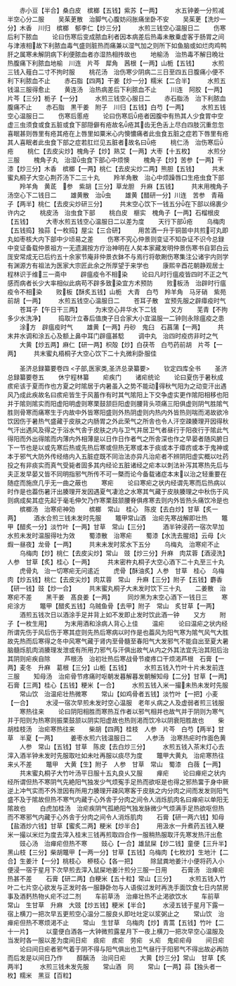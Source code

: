 <!-- { "loadSidebar": true } -->
　　赤小豆【半合】桑白皮　槟榔【五钱】紫苏【一两】
　　水五钟姜一分煎减半空心分二服
　　吴茱茰散　治脚气心腹妨闷胀痛坐卧不安
　　吴茱茰【洗炒一分】木香　川归　槟榔　郁李仁【炒三分】
　　水煎三钱空心温服日二
　　伤寒后利下脓血
　　论曰伤寒后变成脓血利者因本病差后热毒未散乗虚客于肠胃之间与津液相故下利脓血毒气盛则脏热而痛兼以湿气加之则所下如鱼脑或如烂肉鸡鸭肝之属寒未解阴病下利便脓血者亦湿热相抟故也
　　地榆汤　治热毒不解日晩壮热腹痛下利脓血地榆　川连　片芩　犀角　茜根【一两】山栀【五钱】
　　水煎三钱入薤白二寸不拘时服
　　桃花汤　治伤寒少阴病二三日至四五日腹痛小便不利下利脓血不止
　　赤石脂【四两】干姜【炒一分】糯米【二合半】
　　水煎五钱温三服得愈止
　　黄连汤　治热病差后下利脓血不止
　　川连　阿胶【一两】片芩【三分】栀子【一分】
　　水煎三钱空心服日二
　　赤石脂汤　治下利脓血腹痛不止
　　赤石脂　黒干姜　附子　川归【五钱】白芍【一两】
　　水煎五钱空心温服日二
　　伤寒后慝疮
　　论曰伤寒后疮者因腹中有热其人少食胃中空虚三虫须食或食五脏或食下部隠僻有疮故名疮其齿无色舌上尽白四肢沉重忽忽喜眠甚则唇里有疮其疮在上唇里如粟米心内懊憹痛者此虫食五脏之症若下唇里有疮其人喜眠者此虫食下部之症若肛烂见五脏者故名曰疮
　　桃仁汤　治伤寒后疮
　　桃仁【去皮尖炒】槐角子【炒】熟艾【一两】大枣【十五枚】
　　水煎分三服
　　槐角子丸　治湿虫食下部心中烦懊
　　槐角子【炒】苦参【一两】干漆【炒三分】木香　槟榔【一两】桃仁【去皮尖炒二两】熊胆【五钱】
　　共末蜜丸桐子大空心荆芥汤下二三十丸
　　羚羊角散　治心中烦躁唇口生疮虫食下部
　　羚羊角　黄茋　参　紫胡【三分】草龙胆　升麻【五钱】
　　共末用槐角子汤空心下二钱日二
　　雄黄散　治虫
　　雄黄【醋研一分】川连　苦参　青葙子【两半】桃仁【去皮尖炒研三分】
　　共末空心饮下一钱五分在下部以绵裹少许内之
　　桃皮汤　治虫食下部
　　桃白皮　榧实　槐角子【一两】石榴根皮【五钱】
　　大枣水煎五钱空心温服日二以差为度
　　天行下部疮
　　乌梅肉【五钱捣】独蒜【一枚捣】屋尘【三合研】
　　用苦酒一升于铜噐中共煎可丸即丸如枣核大内下部中少顷易之差
　　伤寒不究心仲景则变证不知杂证不识今总録中变证备载仲景祖方一无遗漏按方疗治神明在人矣本家藏发明仲景伤寒书自郭白云厐安常成无已后约五十余家节庵非仲景衣鉢不与焉行将欹劂伤寒集注公诸宇内则学有渊源方有祖法为医家大宗匠此余之所厚望于来学也
　　康熙辛酉花朝静观居士程林识于维三一斋中
　　辟瘟疫令不相染
　　论曰凡时行瘟疫皆四时不正之气感而病者长少大率相似此病苟不辟多致染宜方术预防
　　败板汤　治辟时行瘟疫令不相染
　　败板【酥炙五钱】山栀　大青　白芍　羚羊角　马牙硝　紫苑　前胡【一两】
　　水煎五钱空心温服日二
　　苍耳子散　宜预先服之辟瘴疫时气
　　苍耳子【午日干三两】
　　为末空心井华水下二钱
　　又方
　　芜青【不拘多少水洗净】
　　捣取汁立春后值庚子日合家大小宜温服一二钟则永除瘟疫之患
　　涂方　辟瘟疫时气
　　雄黄【一两】丹砂　鬼臼　石菖蒲【一两】
　　共末井水调和涂五心及额上鼻中耳门辟瘟甚騐
　　调中丸　治四时疫疠非时之气
　　大黄【炒五两】麻仁【研一两】枳殻【炒】白茯苓　白芍药前胡　片芩【一两】
　　共末蜜丸梧桐子大空心饮下二十丸微利卧服佳













　　圣济总録纂要卷四
<子部,医家类,圣济总录纂要>
　　钦定四库全书
　　圣济总録纂要卷五
　　休宁程林纂
　　疟疾门
　　诸疟统论
　　论曰夏伤于暑秋成痎疟该于夏而作也方夏之时隂居于内暑虽入之势不能动得秋气阳为之动变汗出遇风乃成此疾故名曰痎疟皆生于风蓄作有时其气隂阳上下交争虚实更作隂阳相移也阳并于隂则隂实而阳虚阳明虚则寒栗鼓颔巨阳虚则腰背头项痛三阳俱虚则阴气胜隂气胜则骨寒而痛寒生于内故中外皆寒阳盛则外热阴虚则内热内外皆热则喘而渇故欲冷饮因伤于暑热气盛藏于皮肤之内肠胃之外此荣气之所舎也令人汗空疎腠理开因得秋气汗出遇风及得之于浴水气舎于皮肤之内与卫气并居卫气者昼行于阳夜行于隂此气得阳而外出得隂而内薄内外相薄是以日作日作者气之所舎深也作之早晏者随风腑日下一节也是以或先寒后热或先热后寒或但热无寒或本于痰或本于瘴疠或本于鬼神或本于邪气大防外传经络内入五脏症既不同治法亦异凡治疟者不辨阴阳虚实概以吐药投之有非痰实而真气受毙者固多其内经论五脏诸经之疟本以刺法补泻其寒热先后与夫正发早晏又皆不同明指邪气所传不可一槩而论今备载诸症本末以治之轻重要在随症而施庶几乎无一曲之蔽也
　　寒疟
　　论曰寒疟之状内经谓先寒而后热病以时作是也葢伤暑汗出腠理开发因遇夏气凄沧之水寒其气藏于皮肤腠理之中秋伤于风则病成矣其症先起于毫毛伸欠乃作寒栗鼓颔腰脊俱疼寒去则内外皆热头痛饮冷是也
　　槟榔汤　治寒疟神効
　　槟榔　常山　桂心　陈皮【去白炒】甘草【炙一两】
　　酒水合煎三钱未发时先服
　　鼈甲常山酒　治疟先寒战解即壮热
　　鼈甲【醋炙一分】淡竹叶【一两】甘草　常山【三分】
　　酒半钟浸药一宿次早加水煎未发时温服得吐为效
　　蜀漆散　治寒疟
　　蜀漆【水洗去腥焙】云母【火煆一昼夜】龙骨【一两】
　　共末未发时浆水下五分
　　乌梅丸　治寒疟不止
　　乌梅肉【炒】桃仁【去皮尖炒】常山　豉【炒三分】升麻　肉苁蓉【酒浸洗】人参　甘草【炙】桂心【一两】
　　共末密杵丸桐子大空心酒下二十丸至三十丸
　　虎骨丸　治一切寒疟无问逺近
　　虎骨【酥油炙】人参　甘草　桂心　乌梅肉【炒五钱】桃仁【去皮尖炒】肉苁蓉　常山　升麻【三分】附子【五钱】麝香【研一钱】豉【炒一合】
　　共末蜜丸桐子大未发时饮下三十丸
　　二姜散　治寒疟不差
　　黑干姜　髙良姜【一两】
　　同炒黑为末空心酒下一钱日三
　　寒疟涂方
　　鼈甲【醋炙五钱】乌贼鱼骨【去甲】附子　常山　炙甘草【一两】
　　酒煎五钱次日以酒涂手足并背上如不发即止发时饮此酒一钟
　　又方
　　附子【一枚生用】
　　为末用酒和涂病人背心上佳
　　温疟
　　论曰温疟之状内经所谓先伤于风后伤于寒其症则先热后寒病以时作是也葢风为阳气寒为隂气风气大胜故先热而后寒得之冬中风寒气藏于肾内至骨髓至春阳气大发邪气不能自出至夏大暑脑髓烁肌肉消腠理发泄或有所用力邪气与汗俱出故气从内之外其法宜先治其阳后治其阴则疟疾自除
　　芦根汤　治初壮热后寒战骨节痠疼口干烦渇芦根　石膏【一两】麦冬　升麻　葛根【三分】山栀【五钱】
　　水煎五钱入竹叶十片未发前连三服
　　知母汤　治疟骨节疼痛时呕朝发暮解暮发朝解知母【二分】甘草【一两】石膏【三两】桂心【五钱】粳米【一合】
　　水煎五钱入米一撮未热未发时先服
　　常山饮　治温疟壮热微寒
　　常山【如鸡骨者五钱】淡竹叶【一把】小麦【一合】
　　水浸一宿次早煎未发时空心温服　老年乆病之人及虚弱者煎三钱服
　　寒热往来
　　论曰阴阳相胜而寒热互作者以邪气相并也故气并于阴则为寒气并于阳则为热寒则振栗鼓颔以阴实阳虚故也热则渇而饮冷以阴衰阳胜故也
　　柴胡桂枝汤　治疟寒热往来
　　柴胡【四两】桂枝　人参　片芩　白芍【两半】甘草　半夏【一两】
　　姜枣水煎六钱温服日二
　　人参汤　治寒热疟时作面色黄
　　人参　常山【五钱】甘草　陈皮【去白炒三分】
　　水煎五钱入茶末灯心去滓入酒半钟未发时先服取吐如未吐再服以痰尽为度
　　鼈甲大黄丸　治疟寒热往来乆不差
　　鼈甲　大黄【生】附子　人参　甘草　常山　蜀漆　白薇【一两】
　　共末蜜丸桐子大竹叶汤平日服十五丸良乆又服
　　瘅疟
　　论曰瘅疟之状内经所谓但热不寒阴气先絶阳气独发少气烦寃手足热而欲呕是也得之邪热畱于身中厥逆上冲气实而不外泄因有所用力腠理开疎风寒客于皮肤之内分肉之间而发发则阳气盛不及于隂故但热不寒气内藏于心外舎于分肉之间令人消烁肌肉名曰瘅疟以单阳无隂故也
　　白虎加桂汤　治疟疾阴气孤絶阳气独发脉微少气烦满手足热欲呕但热而不寒邪气内藏于心外舎于分肉之间令人消烁肌肉
　　石膏【研一两六钱】知母【盐酒炒六钱】甘草【蜜炙二两】粳米【炒半合】
　　用汲水一升煮药五钱入粳米一撮以米烂为度去滓入桂末三钱再煎取四合作一服稍热服取汗先寒发热汗出愈
　　豉心汤　治瘅疟但热不寒
　　豉心【一合】雄鼠屎【炒二钱】童便【三升半】黑山枝【三分】柴胡鼈甲【一两一分】甘草【五钱】乌梅肉【七枚炒】生地汁【二合】生姜汁【一分】桃枝心　桺枝心【各一把】
　　除鼠粪地姜汁小便将药入小便浸一宿于星月下次早煎去滓入鼠屎地姜汁煎分三服一日用
　　石膏汤　治瘅疟热甚不差
　　石膏【研二两】白粳米【五十粒】常山【三分】
　　水煎五钱入竹叶二七片空心欲发与正发时各一服静卧勿与人语俟过发时再洗手面饮食七日内禁房事及酒麫热物乆疟不过二剂
　　车前草汤　治瘅壮热不止渇欲饮水
　　车前草　常山　生甘草　升麻　大豉【炒五钱】粳米【半合】
　　水浸五钱于星月下露一宿上横刀一把次早五更煎空心温分二服良乆即吐吐定以浆粥止之
　　常山饮　治瘅疟但热不寒烦渇不止
　　常山　生甘草　乌梅肉【炒】青蒿【五钱】竹叶【二十一片】
　　以童便白酒各一大钟微煎露星月下一夜上横刀一把次早空心温服及当发时各一服以差为度间日疟　痰疟　痎疟　劳疟　乆疟　鬼疟疟母
　　间日疟
　　论曰间日疟者邪气着于阴不得与阳气俱出也卫气昼行于阳邪气不得出故必再防而后发是以间日乃作
　　醇醨汤　治间日疟
　　大黄【炒三分】常山　甘草【炙两半】
　　水煎三钱未发先服
　　常山酒　同
　　常山【一两】蒜【独头者一枚】糯米　黑豆【百粒】
